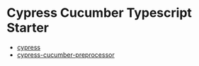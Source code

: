 # Cypress Cucumber Typescript Starter

- [cypress](https://github.com/cypress-io/cypress)
- [cypress-cucumber-preprocessor](https://github.com/TheBrainFamily/cypress-cucumber-preprocessor)

